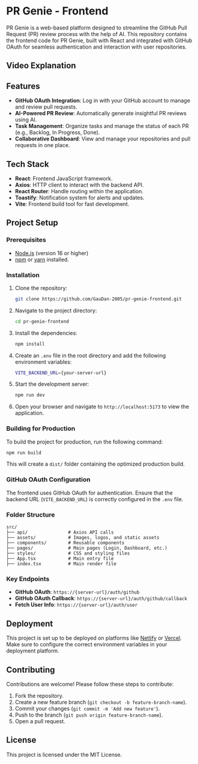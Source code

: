 # PR Genie - Frontend

PR Genie is a web-based platform designed to streamline the GitHub Pull Request (PR) review process with the help of AI. This repository contains the frontend code for PR Genie, built with React and integrated with GitHub OAuth for seamless authentication and interaction with user repositories.

## Video Explanation



## Features

- **GitHub OAuth Integration**: Log in with your GitHub account to manage and review pull requests.
- **AI-Powered PR Review**: Automatically generate insightful PR reviews using AI.
- **Task Management**: Organize tasks and manage the status of each PR (e.g., Backlog, In Progress, Done).
- **Collaborative Dashboard**: View and manage your repositories and pull requests in one place.

## Tech Stack

- **React**: Frontend JavaScript framework.
- **Axios**: HTTP client to interact with the backend API.
- **React Router**: Handle routing within the application.
- **Toastify**: Notification system for alerts and updates.
- **Vite**: Frontend build tool for fast development.

## Project Setup

### Prerequisites

- [Node.js](https://nodejs.org/) (version 16 or higher)
- [npm](https://www.npmjs.com/) or [yarn](https://yarnpkg.com/) installed.

### Installation

1. Clone the repository:

   ```bash
   git clone https://github.com/GauDan-2005/pr-genie-frontend.git
   ```

2. Navigate to the project directory:

   ```bash
   cd pr-genie-frontend
   ```

3. Install the dependencies:

   ```bash
   npm install
   ```

4. Create an `.env` file in the root directory and add the following environment variables:

   ```bash
   VITE_BACKEND_URL={your-server-url}
   ```

5. Start the development server:

   ```bash
   npm run dev
   ```

6. Open your browser and navigate to `http://localhost:5173` to view the application.

### Building for Production

To build the project for production, run the following command:

```bash
npm run build
```

This will create a `dist/` folder containing the optimized production build.

### GitHub OAuth Configuration

The frontend uses GitHub OAuth for authentication. Ensure that the backend URL (`VITE_BACKEND_URL`) is correctly configured in the `.env` file.

### Folder Structure

```
src/
├── api/               # Axios API calls
├── assets/            # Images, logos, and static assets
├── components/        # Reusable components
├── pages/             # Main pages (Login, Dashboard, etc.)
├── styles/            # CSS and styling files
├── App.tsx            # Main entry file
├── index.tsx          # Main render file
```

### Key Endpoints

- **GitHub OAuth**: `https://{server-url}/auth/github`
- **GitHub OAuth Callback**: `https://{server-url}/auth/github/callback`
- **Fetch User Info**: `https://{server-url}/auth/user`

## Deployment

This project is set up to be deployed on platforms like [Netlify](https://www.netlify.com/) or [Vercel](https://vercel.com/). Make sure to configure the correct environment variables in your deployment platform.

## Contributing

Contributions are welcome! Please follow these steps to contribute:

1. Fork the repository.
2. Create a new feature branch (`git checkout -b feature-branch-name`).
3. Commit your changes (`git commit -m 'Add new feature'`).
4. Push to the branch (`git push origin feature-branch-name`).
5. Open a pull request.

## License

This project is licensed under the MIT License.
